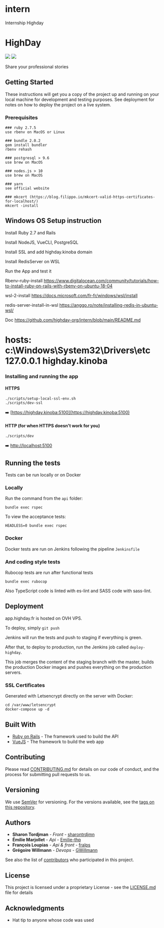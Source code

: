 # intern
Internship Highday

# HighDay
![](https://img.shields.io/badge/Ruby-informational?style=flat&logo=ruby&logoColor=white&color=A61414) ![](https://img.shields.io/badge/-Vue-4fc08d?style=flat&logo=vuedotjs&logoColor=fff)

Share your professional stories

## Getting Started

These instructions will get you a copy of the project up and running on your local machine for development and testing purposes. See deployment for notes on how to deploy the project on a live system.

### Prerequisites

```
### ruby 2.7.5
use rbenv on MacOS or Linux

### bundle 2.0.2
gem install bundler
rbenv rehash

### postgresql > 9.6
use brew on MacOS

### nodes.js > 10
use brew on MacOS

### yarn
see official website

### mkcert (https://blog.filippo.io/mkcert-valid-https-certificates-for-localhost/)
mkcert -install
```

## Windows OS Setup instruction

Install Ruby 2.7 and Rails

Install NodeJS, VueCLI, PostgreSQL

Install SSL and add highday.kinoba domain

Install RedisServer on WSL

Run the App and test it

Rbenv-ruby-install
https://www.digitalocean.com/community/tutorials/how-to-install-ruby-on-rails-with-rbenv-on-ubuntu-18-04

wsl-2-install
https://docs.microsoft.com/fr-fr/windows/wsl/install

redis-server-install-in-wsl
https://anggo.ro/note/installing-redis-in-ubuntu-wsl/

Doc
https://github.com/highday-org/intern/blob/main/README.md

hosts:
c:\Windows\System32\Drivers\etc
127.0.0.1       highday.kinoba
========================================


### Installing and running the app

#### HTTPS

```
./scripts/setup-local-ssl-env.sh
./scripts/dev-ssl
```

➡️ [https://highday.kinoba:5100](https://highday.kinoba:5100)

#### HTTP (for when HTTPS doesn't work for you)

```
./scripts/dev
```

➡️ [http://localhost:5100](http://localhost:5100)


## Running the tests

Tests can be run locally or on Docker

### Locally

Run the command from the `api` folder:

```
bundle exec rspec
```

To view the acceptance tests:

```
HEADLESS=0 bundle exec rspec
```

### Docker

Docker tests are run on Jenkins following the pipeline `Jenkinsfile`

### And coding style tests

Rubocop tests are run after functional tests

```
bundle exec rubocop
```

Also TypeScript code is linted with es-lint and SASS code with sass-lint.

## Deployment

app.highday.fr is hosted on OVH VPS.

To deploy, simply `git push`

Jenkins will run the tests and push to staging if everything is green.

After that, to deploy to production, run the Jenkins job called `deploy-highday`.

This job merges the content of the staging branch with the master, builds the production Docker images
and pushes everything on the production servers.

### SSL Certificates

Generated with Letsencrypt directly on the server with Docker:

```
cd /var/www/letsencrypt
docker-compose up -d
```

## Built With

* [Ruby on Rails](https://rubyonrails.org/) - The framework used to build the API
* [VueJS](https://vuejs.org/) - The framework to build the web app

## Contributing

Please read [CONTRIBUTING.md](https://gist.github.com/PurpleBooth/b24679402957c63ec426) for details on our code of conduct, and the process for submitting pull requests to us.

## Versioning

We use [SemVer](http://semver.org/) for versioning. For the versions available, see the [tags on this repository](https://github.com/Kinoba/highday/tags).

## Authors

* **Sharon Tordjman** - *Front* - [sharontrdjmn](https://github.com/orgs/Kinoba/people/sharontrdjmn)
* **Émilie Marjollet** - *Api* - [Emilie-thp](https://github.com/Emilie-thp)
* **François Loupias** - *Api & front* - [fralps](https://github.com/fralps)
* **Grégoire Willmann** - *Devops* - [GWillmann](https://github.com/orgs/Kinoba/people/GWillmann)

See also the list of [contributors](https://github.com/Kinoba/highday/graphs/contributors) who participated in this project.

## License

This project is licensed under a proprietary License - see the [LICENSE.md](LICENSE.md) file for details

## Acknowledgments

* Hat tip to anyone whose code was used


